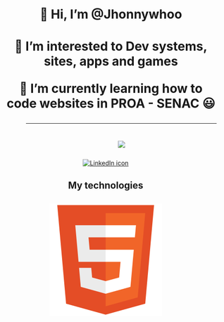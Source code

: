 
<div id="header" align="center">
  <ul>
<h1>👋 Hi, I’m @Jhonnywhoo<h1>
<p>👀 I’m interested to Dev systems, sites, apps and games<p>
<p>🌱 I’m currently learning how to code websites in PROA - SENAC 😃<p>
  <ul/>
    <hr>
  <img src="https://c.tenor.com/CGIHMXu6m_4AAAAM/funny.gif" width="100"/>
</div id="main">

  <div id="social" align="center">
  <a href="https://www.linkedin.com/in/jhonnywobrito/">
    <img src="https://img.shields.io/badge/LinkedIn-blue?style=for-the-badge&logo=linkedin&logoColor=white" alt="LinkedIn icon"/>
  </a>
    <div id="technologies">
    <h2>My technologies<h2>
      <img src="https://github.com/devicons/devicon/blob/master/icons/html5/html5-original.svg">
    <div/>
</div>

